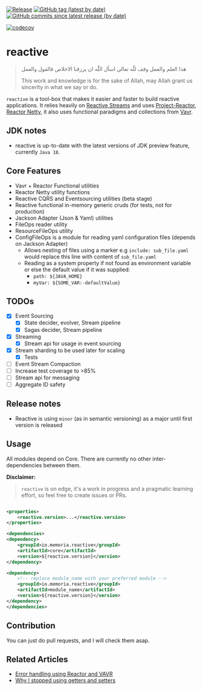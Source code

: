 [![Release](https://github.com/memoria-io/reactive/workflows/Release/badge.svg)](https://github.com/memoria-io/reactive/actions?query=workflow%3ARelease)
[![GitHub tag (latest by date)](https://img.shields.io/github/v/tag/memoria-io/reactive?label=Version&logo=github)](https://github.com/orgs/memoria-io/packages?repo_name=reactive)
[![GitHub commits since latest release (by date)](https://img.shields.io/github/commits-since/memoria-io/reactive/latest?logoColor=github)](https://github.com/memoria-io/reactive/commits/master)

[![codecov](https://codecov.io/gh/memoria-io/reactive/branch/master/graph/badge.svg?token=hR4YugU12n)](https://codecov.io/gh/memoria-io/reactive)

# reactive

> هذا العلم والعمل وقف للّه تعالي اسأل اللّه ان يرزقنا الاخلاص فالقول والعمل
>
> This work and knowledge is for the sake of Allah, may Allah grant us sincerity in what we say or do.

`reactive` is a tool-box that makes it easier and faster to build reactive applications. It relies heavily
on [Reactive Streams](https://www.reactive-streams.org/) and uses [Project-Reactor](https://projectreactor.io/),
[Reactor Netty](https://github.com/reactor/reactor-netty), it also uses functional paradigms and collections
from [Vavr](https://www.vavr.io/).

## JDK notes

* reactive is up-to-date with the latest versions of JDK preview feature, currently `Java 18`.

## Core Features

* Vavr + Reactor Functional utilities
* Reactor Netty utility functions
* Reactive CQRS and Eventsourcing utilities (beta stage)
* Reactive functional in-memory generic cruds (for tests, not for production)
* Jackson Adapter (Json & Yaml) utilities
* FileOps reader utility
* ResourceFileOps utility
* ConfigFileOps is a module for reading yaml configuration files (depends on Jackson Adapter)
    * Allows nesting of files using a marker e.g `include: sub_file.yaml` would replace this line with content
      of `sub_file.yaml`
    * Reading as a system property if not found as environment variable or else the default value if it was supplied:
        * `path: ${JAVA_HOME}`
        * `myVar: ${SOME_VAR:-defaultValue}`

## TODOs

* [x] Event Sourcing
    *[x] State decider, evolver, Stream pipeline
    *[x] Sagas decider, Stream pipeline
* [x] Streaming
    *[x] Stream api for usage in event sourcing
* [x] Stream sharding to be used later for scaling
    * [x] Tests
* [ ] Event Stream Compaction
* [ ] Increase test coverage to >85%
* [ ] Stream api for messaging
* [ ] Aggregate ID safety

## Release notes

* Reactive is using `minor` (as in semantic versioning) as a major until first version is released

## Usage

All modules depend on Core. There are currently no other inter-dependencies between them.

**Disclaimer:**
> `reactive` is on edge, it's a work in progress and a pragmatic learning effort, so feel free to create issues or PRs.

```xml

<properties>
    <reactive.version>...</reactive.version>
</properties>

<dependencies>
<dependency>
    <groupId>io.memoria.reactive</groupId>
    <artifactId>core</artifactId>
    <version>${reactive.version}</version>
</dependency>

<dependency>
    <!-- replace module_name with your preferred module -->
    <groupId>io.memoria.reactive</groupId>
    <artifactId>module_name</artifactId>
    <version>${reactive.version}</version>
</dependency>
</dependencies>
```

## Contribution

You can just do pull requests, and I will check them asap.

## Related Articles

* [Error handling using Reactor and VAVR](https://marmoush.com/2019/11/12/Error-Handling.html)
* [Why I stopped using getters and setters](https://marmoush.com/2019/12/13/stopped-using-getters-and-setters.html)
